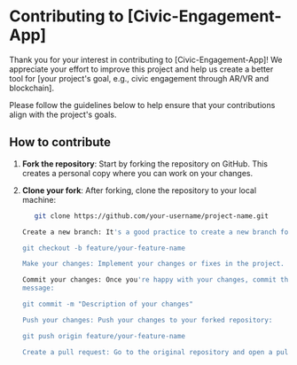 # Contributing to [Civic-Engagement-App]

Thank you for your interest in contributing to [Civic-Engagement-App]! We appreciate your effort to improve this project and help us create a better tool for [your project's goal, e.g., civic engagement through AR/VR and blockchain].

Please follow the guidelines below to help ensure that your contributions align with the project's goals.

## How to contribute

1. **Fork the repository**: Start by forking the repository on GitHub. This creates a personal copy where you can work on your changes.
   
2. **Clone your fork**: After forking, clone the repository to your local machine:
   ```bash
      git clone https://github.com/your-username/project-name.git

   Create a new branch: It's a good practice to create a new branch for each change or           feature you work on.
   
   git checkout -b feature/your-feature-name

   Make your changes: Implement your changes or fixes in the project. Ensure that you follow     the project's coding standards, which are outlined in the README.md (if any). Write tests     if applicable.

   Commit your changes: Once you're happy with your changes, commit them with a descriptive 
   message:

   git commit -m "Description of your changes"

   Push your changes: Push your changes to your forked repository:

   git push origin feature/your-feature-name

   Create a pull request: Go to the original repository and open a pull request (PR). In your    PR, describe what changes you've made, why you made them, and any relevant context.
